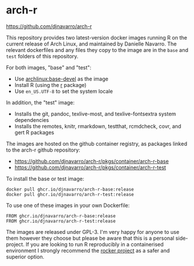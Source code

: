 
# arch-r

https://github.com/djnavarro/arch-r

This repository provides two latest-version docker images running R on the current release of Arch Linux, and maintained by Danielle Navarro. The relevant dockerfiles and any files they copy to the image are in the `base` and `test` folders of this repository.

For both images, "base" and "test":

- Use [archlinux:base-devel](https://hub.docker.com/_/archlinux) as the image
- Install R (using the [r](https://archlinux.org/packages/community/x86_64/r/) package) 
- Use `en_US.UTF-8` to set the system locale

In addition, the "test" image:

- Installs the git, pandoc, texlive-most, and texlive-fontsextra system dependencies
- Installs the remotes, knitr, rmarkdown, testthat, rcmdcheck, covr, and gert R packages

The images are hosted on the github container registry, as packages linked to the arch-r github repository:

- https://github.com/djnavarro/arch-r/pkgs/container/arch-r-base
- https://github.com/djnavarro/arch-r/pkgs/container/arch-r-test

To install the base or test image: 

```
docker pull ghcr.io/djnavarro/arch-r-base:release
docker pull ghcr.io/djnavarro/arch-r-test:release 
```

To use one of these images in your own Dockerfile:

```
FROM ghcr.io/djnavarro/arch-r-base:release
FROM ghcr.io/djnavarro/arch-r-test:release
```

The images are released under GPL-3. I'm very happy for anyone to use them however they choose but please be aware that this is a personal side-project. If you are looking to run R reproducibly in a containerised environment I strongly recommend the [rocker project](https://rocker-project.org/) as a safer and superior option. 
